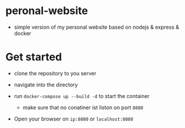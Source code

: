 # peronal-website

- simple version of my personal website based on nodejs &amp; express &amp; docker

# Get started

- clone the repository to you server

- navigate into the directory

- run `docker-compose up --build -d` to start the container

  - make sure that no conatiner ist liston on port `8080`

- Open your browser on `ip:8080` or `localhost:8080`
